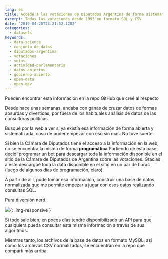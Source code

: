 ```yaml
---
lang: es
title: Accedé a las votaciones de Diputados Argentina de forma sistematizada
excerpt: Todas las votaciones desde 1993 en formato SQL y CSV
date: '2019-04-20T23:21:52.120Z'
categories:
  - datasets 
keywords:
  - data-science
  - conjunto-de-datos
  - diputados-argentina
  - votaciones
  - votos
  - actividad-parlamentaria
  - datos-abiertos
  - gobierno-abierto
  - open-data
  - open-gov
---
```


Pueden encontrar esta información en la repo GitHub que creé al respecto

<!-- markdownlint-disable MD033 -->
<div class="github-card" data-github="nahuelhds/votaciones-ar-datasets" data-width="100%" data-height="auto" data-theme="default"></div>
<script src="//cdn.jsdelivr.net/github-cards/latest/widget.js"></script>
<!-- markdownlint-enable MD033 -->

Desde hace unas semanas, andaba con ganas de cruzar datos de formas absurdas y divertidas, por fuera de los habituales análisis de datos de las consultoras políticas.

Busqué por la web a ver si ya existía esa información de forma abierta y sistematizada, cosa de poder empezar con eso sin más. No tuve suerte.

Si bien la Cámara de Diputados tiene el acceso a la información en la web, no se encuentra la misma de forma **programática** Partiendo de esta base, decidí programar un bot para descargar toda la información disponible en el sitio de la Cámara de Diputados de Argentina sobre las votaciones. Gracias a éste descargué toda la data disponible en el sitio en un par de horas (luego de algunos días de programación, claro).

A partir de allí, pude tomar esa información, construir una base de datos normalizada que me permite empezar a jugar con esos datos realizando consultas SQL.

Pura diversión nerd.

![](https://i.embed.ly/1/image?url=https%3A%2F%2Fi.giphy.com%2Fmedia%2FOMK7LRBedcnhm%2F200.gif&key=a19fcc184b9711e1b4764040d3dc5c07){: .img-responsive }

Si todo sale bien, en pocos días tendré disponibilizado un API para que cualquiera pueda consultar esta misma información a través de sus algoritmos.

Mientras tanto, los archivos de la base de datos en formato MySQL, así como los archivos CSV normalizados, se encuentran en la repo que compartí más arriba.
